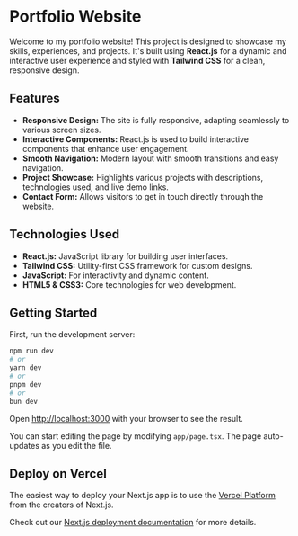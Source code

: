 # Portfolio Website

Welcome to my portfolio website! This project is designed to showcase my skills, experiences, and projects. It's built using **React.js** for a dynamic and interactive user experience and styled with **Tailwind CSS** for a clean, responsive design.

## Features

- **Responsive Design:** The site is fully responsive, adapting seamlessly to various screen sizes.
- **Interactive Components:** React.js is used to build interactive components that enhance user engagement.
- **Smooth Navigation:** Modern layout with smooth transitions and easy navigation.
- **Project Showcase:** Highlights various projects with descriptions, technologies used, and live demo links.
- **Contact Form:** Allows visitors to get in touch directly through the website.

## Technologies Used

- **React.js:** JavaScript library for building user interfaces.
- **Tailwind CSS:** Utility-first CSS framework for custom designs.
- **JavaScript:** For interactivity and dynamic content.
- **HTML5 & CSS3:** Core technologies for web development.

## Getting Started

First, run the development server:

```bash
npm run dev
# or
yarn dev
# or
pnpm dev
# or
bun dev
```

Open [http://localhost:3000](http://localhost:3000) with your browser to see the result.

You can start editing the page by modifying `app/page.tsx`. The page auto-updates as you edit the file.


## Deploy on Vercel

The easiest way to deploy your Next.js app is to use the [Vercel Platform](https://vercel.com/new?utm_medium=default-template&filter=next.js&utm_source=create-next-app&utm_campaign=create-next-app-readme) from the creators of Next.js.

Check out our [Next.js deployment documentation](https://nextjs.org/docs/deployment) for more details.
